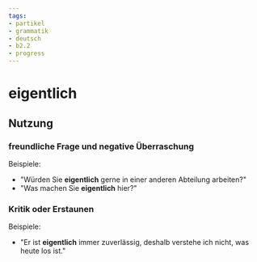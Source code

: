 ```yaml
---
tags:
- partikel
- grammatik
- deutsch
- b2.2
- progress
---
```


# eigentlich

## Nutzung

### freundliche Frage und negative Überraschung  

Beispiele:  

- "Würden Sie **eigentlich** gerne in einer anderen Abteilung arbeiten?"  
- "Was machen Sie **eigentlich** hier?"  

### Kritik oder Erstaunen  

Beispiele:  

- "Er ist **eigentlich** immer zuverlässig, deshalb verstehe ich nicht, was heute los ist."  
